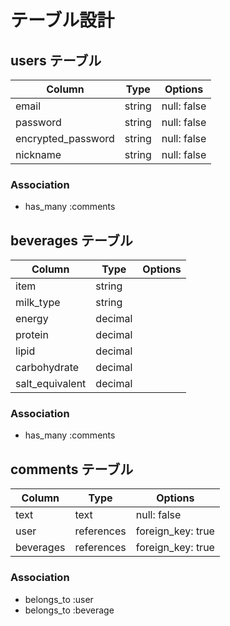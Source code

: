 # テーブル設計

## users テーブル

| Column             | Type   | Options     |
| ------------------ | ------ | ----------- |
| email              | string | null: false |
| password           | string | null: false |
| encrypted_password | string | null: false |
| nickname           | string | null: false |

### Association

- has_many :comments

## beverages テーブル

| Column          | Type    | Options     |
| --------------- | ------- | ----------- |
| item            | string  |             |
| milk_type       | string  |             |
| energy          | decimal |             |
| protein         | decimal |             |
| lipid           | decimal |             |
| carbohydrate    | decimal |             |
| salt_equivalent | decimal |             |

### Association

- has_many :comments

## comments テーブル

| Column    | Type       | Options           |
| --------- | ---------- | ----------------- |
| text      | text       | null: false       |
| user      | references | foreign_key: true |
| beverages | references | foreign_key: true |

### Association

- belongs_to :user
- belongs_to :beverage